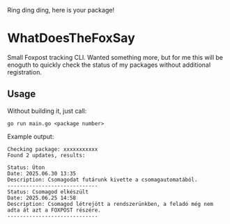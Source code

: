 Ring ding ding, here is your package!

# WhatDoesTheFoxSay

Small Foxpost tracking CLI. Wanted something more, but for me this will be enoguth to quickly check the status of my packages without additional registration.

## Usage

Without building it, just call:
```
go run main.go <package number>
```

Example output:
```
Checking package: xxxxxxxxxxx
Found 2 updates, results:

Status: Úton
Date: 2025.06.30 13:35
Description: Csomagodat futárunk kivette a csomagautomatából.
-----------------------------
Status: Csomagod elkészült
Date: 2025.06.25 14:58
Description: Csomagod létrejött a rendszerünkben, a feladó még nem adta át azt a FOXPOST részére.
-----------------------------
```
